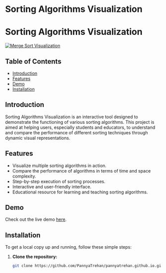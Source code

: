 # Sorting Algorithms Visualization

# Sorting Algorithms Visualization
[![Merge Sort Visualization](https://img.youtube.com/vi/XHZlvUX0gi0/0.jpg)](https://youtu.be/XHZlvUX0gi0)

## Table of Contents
- [Introduction](#introduction)
- [Features](#features)
- [Demo](#demo)
- [Installation](#installation)

## Introduction
Sorting Algorithms Visualization is an interactive tool designed to demonstrate the functioning of various sorting algorithms. This project is aimed at helping users, especially students and educators, to understand and compare the performance of different sorting techniques through dynamic visual representations.

## Features
- Visualize multiple sorting algorithms in action.
- Compare the performance of algorithms in terms of time and space complexity.
- Step-by-step execution of sorting processes.
- Interactive and user-friendly interface.
- Educational resource for learning and teaching sorting algorithms.

## Demo
Check out the live demo [here](https://sorting-visualiser-ekv9r4cpb-pannyatrehans-projects.vercel.app/).

## Installation
To get a local copy up and running, follow these simple steps:

1. **Clone the repository:**
   ```sh
   git clone https://github.com/PannyaTrehan/pannyatrehan.github.io.git
